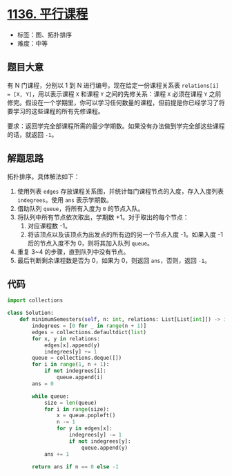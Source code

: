 # [1136. 平行课程](https://leetcode-cn.com/problems/parallel-courses/)

- 标签：图、拓扑排序
- 难度：中等

## 题目大意

有 N 门课程，分别以 1 到 N 进行编号。现在给定一份课程关系表 `relations[i] = [X, Y]`，用以表示课程 `X` 和课程 `Y` 之间的先修关系：课程 `X` 必须在课程 `Y` 之前修完。假设在一个学期里，你可以学习任何数量的课程，但前提是你已经学习了将要学习的这些课程的所有先修课程。

要求：返回学完全部课程所需的最少学期数。如果没有办法做到学完全部这些课程的话，就返回 `-1`。

## 解题思路

拓扑排序。具体解法如下：

1. 使用列表 `edges` 存放课程关系图，并统计每门课程节点的入度，存入入度列表 `indegrees`。使用 `ans` 表示学期数。
2. 借助队列 `queue`，将所有入度为 `0` 的节点入队。
3. 将队列中所有节点依次取出，学期数 +1。对于取出的每个节点：
   1. 对应课程数 -1。
   2. 将该顶点以及该顶点为出发点的所有边的另一个节点入度 -1。如果入度 -1 后的节点入度不为 0，则将其加入队列 `queue`。
4. 重复 3~4 的步骤，直到队列中没有节点。
5. 最后判断剩余课程数是否为 0，如果为 0，则返回 `ans`，否则，返回 `-1`。

## 代码

```Python
import collections

class Solution:
    def minimumSemesters(self, n: int, relations: List[List[int]]) -> int:
        indegrees = [0 for _ in range(n + 1)]
        edges = collections.defaultdict(list)
        for x, y in relations:
            edges[x].append(y)
            indegrees[y] += 1
        queue = collections.deque([])
        for i in range(1, n + 1):
            if not indegrees[i]:
                queue.append(i)
        ans = 0

        while queue:
            size = len(queue)
            for i in range(size):
                x = queue.popleft()
                n -= 1
                for y in edges[x]:
                    indegrees[y] -= 1
                    if not indegrees[y]:
                        queue.append(y)
            ans += 1

        return ans if n == 0 else -1
```

